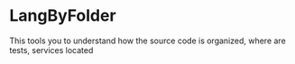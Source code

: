 # LangByFolder
This tools you to understand how the source code is organized, where are tests, services located

